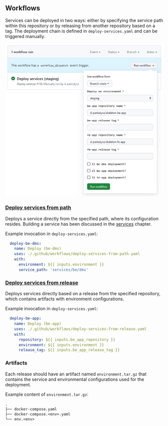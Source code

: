 ## Workflows
Services can be deployed in two ways: either by specifying the service path within this repository or by releasing from another repository based on a tag. The deployment chain is defined in `deploy-services.yaml` and can be triggered manually.

![](/doc/readme/img/manual-deploy.png)

### [Deploy services from path](../../.github/workflows/deploy-services-from-path.yaml)
Deploys a service directly from the specified path, where its configuration resides. Building a service has been discussed in the [services](services.md) chapter.

Example invocation in `deploy-services.yaml`:

```yaml
  deploy-be-dms:
    name: Deploy (be-dms)
    uses: ./.github/workflows/deploy-services-from-path.yaml
    with:
      environment: ${{ inputs.environment }}
      service_path: 'services/be/dms'
```

### [Deploy services from release](../../.github/workflows/deploy-services-from-release.yaml)
Deploys services directly based on a release from the specified repository, which contains artifacts with environment configurations.

Example invocation in `deploy-services.yaml`:

```yaml
  deploy-be-app:
    name: Deploy (be-app)
    uses: ./.github/workflows/deploy-services-from-release.yaml
    with:
      repository: ${{ inputs.be_app_repository }}
      environment: ${{ inputs.environment }}
      release_tag: ${{ inputs.be_app_release_tag }}
```

### Artifacts
Each release should have an artifact named `environment.tar.gz` that contains the service and environmental configurations used for the deployment.

Example content of `environment.tar.gz`:
```
.
├── docker-compose.yaml
├── docker-compose.<env>.yaml
└── env.<env>
```
